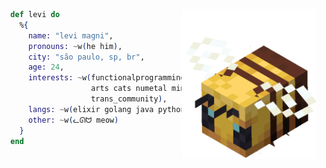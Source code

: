 <img src="assets/minecraft-bee.gif"
     alt="minecraft bee"
     height="240px"
     align="right" />

```elixir
  def levi do
    %{
      name: "levi magni",
      pronouns: ~w(he him),
      city: "são paulo, sp, br",
      age: 24,
      interests: ~w(functionalprogramming open_source
                    arts cats numetal minecraft
                    trans_community),
      langs: ~w(elixir golang java python),
      other: ~w(ᓚᘏᗢ meow)
    }
  end

